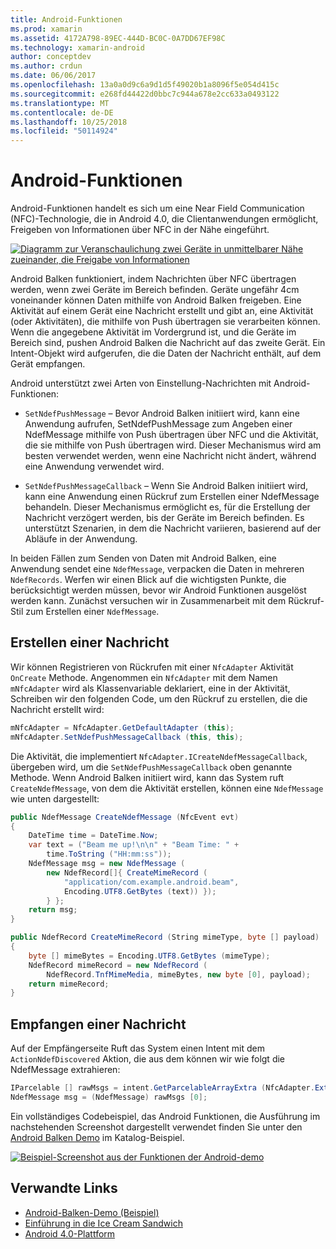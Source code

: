 ```yaml
---
title: Android-Funktionen
ms.prod: xamarin
ms.assetid: 4172A798-89EC-444D-BC0C-0A7DD67EF98C
ms.technology: xamarin-android
author: conceptdev
ms.author: crdun
ms.date: 06/06/2017
ms.openlocfilehash: 13a0a0d9c6a9d1d5f49020b1a8096f5e054d415c
ms.sourcegitcommit: e268fd44422d0bbc7c944a678e2cc633a0493122
ms.translationtype: MT
ms.contentlocale: de-DE
ms.lasthandoff: 10/25/2018
ms.locfileid: "50114924"
---
```

# <a name="android-beam"></a>Android-Funktionen

Android-Funktionen handelt es sich um eine Near Field Communication (NFC)-Technologie, die in Android 4.0, die Clientanwendungen ermöglicht, Freigeben von Informationen über NFC in der Nähe eingeführt.

[![Diagramm zur Veranschaulichung zwei Geräte in unmittelbarer Nähe zueinander, die Freigabe von Informationen](android-beam-images/androidbeam.png)](android-beam-images/androidbeam.png#lightbox)

Android Balken funktioniert, indem Nachrichten über NFC übertragen werden, wenn zwei Geräte im Bereich befinden. Geräte ungefähr 4cm voneinander können Daten mithilfe von Android Balken freigeben. Eine Aktivität auf einem Gerät eine Nachricht erstellt und gibt an, eine Aktivität (oder Aktivitäten), die mithilfe von Push übertragen sie verarbeiten können. Wenn die angegebene Aktivität im Vordergrund ist, und die Geräte im Bereich sind, pushen Android Balken die Nachricht auf das zweite Gerät. Ein Intent-Objekt wird aufgerufen, die die Daten der Nachricht enthält, auf dem Gerät empfangen.

Android unterstützt zwei Arten von Einstellung-Nachrichten mit Android-Funktionen:

-   `SetNdefPushMessage` – Bevor Android Balken initiiert wird, kann eine Anwendung aufrufen, SetNdefPushMessage zum Angeben einer NdefMessage mithilfe von Push übertragen über NFC und die Aktivität, die sie mithilfe von Push übertragen wird. Dieser Mechanismus wird am besten verwendet werden, wenn eine Nachricht nicht ändert, während eine Anwendung verwendet wird.

-   `SetNdefPushMessageCallback` – Wenn Sie Android Balken initiiert wird, kann eine Anwendung einen Rückruf zum Erstellen einer NdefMessage behandeln. Dieser Mechanismus ermöglicht es, für die Erstellung der Nachricht verzögert werden, bis der Geräte im Bereich befinden. Es unterstützt Szenarien, in dem die Nachricht variieren, basierend auf der Abläufe in der Anwendung.


In beiden Fällen zum Senden von Daten mit Android Balken, eine Anwendung sendet eine `NdefMessage`, verpacken die Daten in mehreren `NdefRecords`. Werfen wir einen Blick auf die wichtigsten Punkte, die berücksichtigt werden müssen, bevor wir Android Funktionen ausgelöst werden kann. Zunächst versuchen wir in Zusammenarbeit mit dem Rückruf-Stil zum Erstellen einer `NdefMessage`.


## <a name="creating-a-message"></a>Erstellen einer Nachricht

Wir können Registrieren von Rückrufen mit einer `NfcAdapter` Aktivität `OnCreate` Methode. Angenommen ein `NfcAdapter` mit dem Namen `mNfcAdapter` wird als Klassenvariable deklariert, eine in der Aktivität, Schreiben wir den folgenden Code, um den Rückruf zu erstellen, die die Nachricht erstellt wird:

```csharp
mNfcAdapter = NfcAdapter.GetDefaultAdapter (this);
mNfcAdapter.SetNdefPushMessageCallback (this, this);
```

Die Aktivität, die implementiert `NfcAdapter.ICreateNdefMessageCallback`, übergeben wird, um die `SetNdefPushMessageCallback` oben genannte Methode. Wenn Android Balken initiiert wird, kann das System ruft `CreateNdefMessage`, von dem die Aktivität erstellen, können eine `NdefMessage` wie unten dargestellt:

```csharp
public NdefMessage CreateNdefMessage (NfcEvent evt)
{
    DateTime time = DateTime.Now;
    var text = ("Beam me up!\n\n" + "Beam Time: " +
        time.ToString ("HH:mm:ss"));
    NdefMessage msg = new NdefMessage (
        new NdefRecord[]{ CreateMimeRecord (
            "application/com.example.android.beam",
            Encoding.UTF8.GetBytes (text)) });
        } };
    return msg;
}

public NdefRecord CreateMimeRecord (String mimeType, byte [] payload)
{
    byte [] mimeBytes = Encoding.UTF8.GetBytes (mimeType);
    NdefRecord mimeRecord = new NdefRecord (
        NdefRecord.TnfMimeMedia, mimeBytes, new byte [0], payload);
    return mimeRecord;
}
```


## <a name="receiving-a-message"></a>Empfangen einer Nachricht

Auf der Empfängerseite Ruft das System einen Intent mit dem `ActionNdefDiscovered` Aktion, die aus dem können wir wie folgt die NdefMessage extrahieren:

```csharp
IParcelable [] rawMsgs = intent.GetParcelableArrayExtra (NfcAdapter.ExtraNdefMessages);
NdefMessage msg = (NdefMessage) rawMsgs [0];
```

Ein vollständiges Codebeispiel, das Android Funktionen, die Ausführung im nachstehenden Screenshot dargestellt verwendet finden Sie unter den [Android Balken Demo](https://developer.xamarin.com/samples/monodroid/AndroidBeamDemo/) im Katalog-Beispiel.

[![Beispiel-Screenshot aus der Funktionen der Android-demo](android-beam-images/24.png)](android-beam-images/24.png#lightbox)



## <a name="related-links"></a>Verwandte Links

- [Android-Balken-Demo (Beispiel)](https://developer.xamarin.com/samples/monodroid/AndroidBeamDemo/)
- [Einführung in die Ice Cream Sandwich](http://www.android.com/about/ice-cream-sandwich/)
- [Android 4.0-Plattform](http://developer.android.com/sdk/android-4.0.html)
